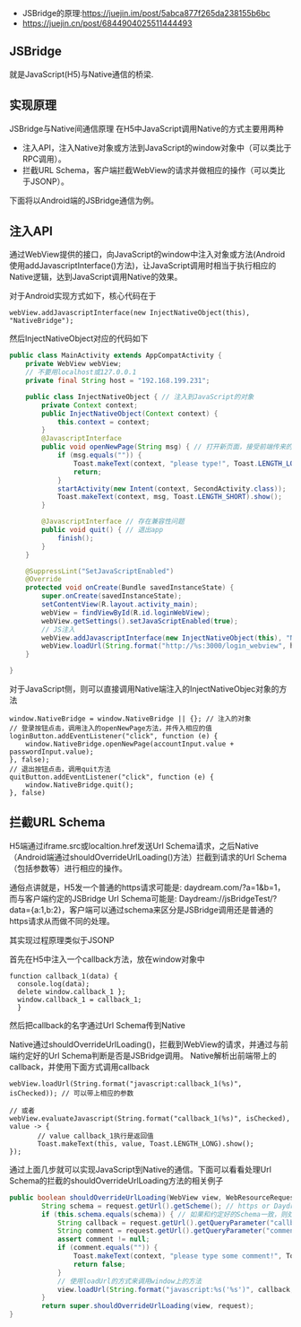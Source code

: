 - JSBridge的原理:https://juejin.im/post/5abca877f265da238155b6bc
- https://juejin.cn/post/6844904025511444493

## JSBridge

就是JavaScript(H5)与Native通信的桥梁.


## 实现原理

JSBridge与Native间通信原理
在H5中JavaScript调用Native的方式主要用两种

- 注入API，注入Native对象或方法到JavaScript的window对象中（可以类比于RPC调用）。
- 拦截URL Schema，客户端拦截WebView的请求并做相应的操作（可以类比于JSONP）。

下面将以Android端的JSBridge通信为例。

## 注入API

通过WebView提供的接口，向JavaScript的window中注入对象或方法(Android使用addJavascriptInterface()方法)，让JavaScript调用时相当于执行相应的Native逻辑，达到JavaScript调用Native的效果。

对于Android实现方式如下，核心代码在于

```JS
webView.addJavascriptInterface(new InjectNativeObject(this), "NativeBridge");

```

然后InjectNativeObject对应的代码如下
```JAVA
public class MainActivity extends AppCompatActivity {
    private WebView webView;
    // 不要用localhost或127.0.0.1
    private final String host = "192.168.199.231";

    public class InjectNativeObject { // 注入到JavaScript的对象
        private Context context;
        public InjectNativeObject(Context context) {
            this.context = context;
        }
        @JavascriptInterface
        public void openNewPage(String msg) { // 打开新页面，接受前端传来的参数
            if (msg.equals("")) {
                Toast.makeText(context, "please type!", Toast.LENGTH_LONG).show();
                return;
            }
            startActivity(new Intent(context, SecondActivity.class));
            Toast.makeText(context, msg, Toast.LENGTH_SHORT).show();
        }

        @JavascriptInterface // 存在兼容性问题
        public void quit() { // 退出app
            finish();
        }
    }

    @SuppressLint("SetJavaScriptEnabled")
    @Override
    protected void onCreate(Bundle savedInstanceState) {
        super.onCreate(savedInstanceState);
        setContentView(R.layout.activity_main);
        webView = findViewById(R.id.loginWebView);
        webView.getSettings().setJavaScriptEnabled(true);
        // JS注入
        webView.addJavascriptInterface(new InjectNativeObject(this), "NativeBridge");
        webView.loadUrl(String.format("http://%s:3000/login_webview", host)); // 加载Webview
    }

}


```

对于JavaScript侧，则可以直接调用Native端注入的InjectNativeObjec对象的方法

```JS
window.NativeBridge = window.NativeBridge || {}; // 注入的对象
// 登录按钮点击，调用注入的openNewPage方法，并传入相应的值
loginButton.addEventListener("click", function (e) {
    window.NativeBridge.openNewPage(accountInput.value + passwordInput.value);
}, false);
// 退出按钮点击，调用quit方法
quitButton.addEventListener("click", function (e) {
    window.NativeBridge.quit();
}, false)

```

## 拦截URL Schema

H5端通过iframe.src或localtion.href发送Url Schema请求，之后Native（Android端通过shouldOverrideUrlLoading()方法）拦截到请求的Url Schema（包括参数等）进行相应的操作。

通俗点讲就是，H5发一个普通的https请求可能是: daydream.com/?a=1&b=1， 而与客户端约定的JSBridge Url Schema可能是: Daydream://jsBridgeTest/?data={a:1,b:2}，客户端可以通过schema来区分是JSBridge调用还是普通的https请求从而做不同的处理。

其实现过程原理类似于JSONP

首先在H5中注入一个callback方法，放在window对象中
```JS
function callback_1(data) { 
  console.log(data); 
  delete window.callback_1 };
  window.callback_1 = callback_1;
  }
```

然后把callback的名字通过Url Schema传到Native

Native通过shouldOverrideUrlLoading()，拦截到WebView的请求，并通过与前端约定好的Url Schema判断是否是JSBridge调用。
Native解析出前端带上的callback，并使用下面方式调用callback

```JS
webView.loadUrl(String.format("javascript:callback_1(%s)", isChecked)); // 可以带上相应的参数

// 或者
webView.evaluateJavascript(String.format("callback_1(%s)", isChecked), value -> {
       // value callback_1执行是返回值
       Toast.makeText(this, value, Toast.LENGTH_LONG).show();
});

```

通过上面几步就可以实现JavaScript到Native的通信。下面可以看看处理Url Schema的拦截的shouldOverrideUrlLoading方法的相关例子

```JAVA
public boolean shouldOverrideUrlLoading(WebView view, WebResourceRequest request) {
        String schema = request.getUrl().getScheme(); // https or Daydream
        if (this.schema.equals(schema)) { // 如果和约定好的Schema一致，则处理JSBridge调用
            String callback = request.getUrl().getQueryParameter("callback");
            String comment = request.getUrl().getQueryParameter("comment");
            assert comment != null;
            if (comment.equals("")) {
                Toast.makeText(context, "please type some comment!", Toast.LENGTH_LONG).show();
                return false;
            }
            // 使用loadUrl的方式来调用window上的方法
            view.loadUrl(String.format("javascript:%s('%s')", callback, comment));
        }
        return super.shouldOverrideUrlLoading(view, request);
}

```